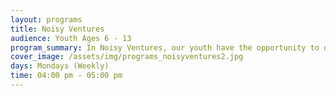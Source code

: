 ```yaml
---
layout: programs
title: Noisy Ventures
audience: Youth Ages 6 - 13
program_summary: In Noisy Ventures, our youth have the opportunity to develop their own businesses within the community.
cover_image: /assets/img/programs_noisyventures2.jpg
days: Mondays (Weekly)
time: 04:00 pm - 05:00 pm
---
```

